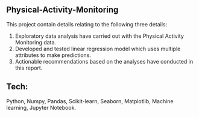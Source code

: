 ## Physical-Activity-Monitoring

This project contain details relating to the following three details:

1. Exploratory data analysis have carried out with the Physical Activity Monitoring data.
2. Developed and tested linear regression model which uses multiple attributes to make predictions.
3. Actionable recommendations based on the analyses have conducted in this report.

## Tech:

Python, Numpy, Pandas, Scikit-learn, Seaborn, Matplotlib, Machine learning, Jupyter Notebook.
